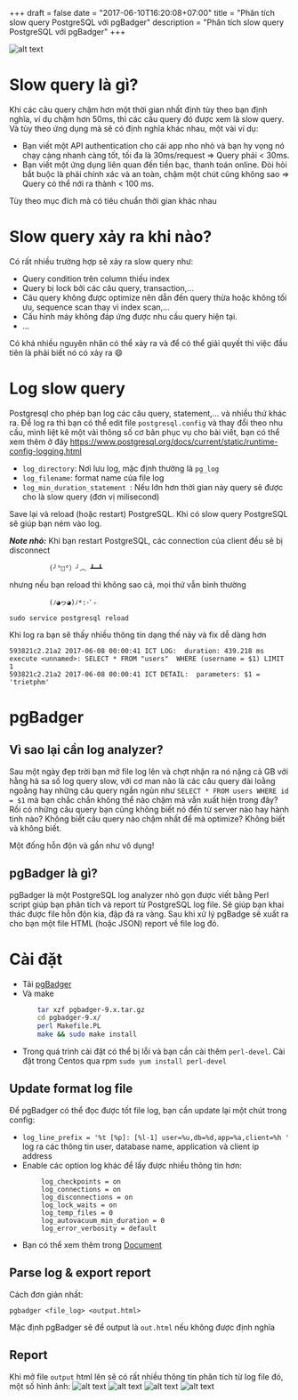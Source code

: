 +++
draft = false
date = "2017-06-10T16:20:08+07:00"
title = "Phân tích slow query PostgreSQL với pgBadger"
description = "Phân tích slow query PostgreSQL với pgBadger"
+++

![alt text](https://s3-ap-southeast-1.amazonaws.com/kipalog.com/5dvag1s1vh_logo_pgbadger.png)
# Slow query là gì?

Khi các câu query chậm hơn một thời gian nhất định tùy theo bạn định nghĩa, ví dụ chậm hơn 50ms, thì các câu query đó được xem là slow query. 
Và tùy theo ứng dụng mà sẽ có định nghĩa khác nhau, một vài ví dụ:

- Bạn viết một API authentication cho cái app nho nhỏ và bạn hy vọng nó chạy càng nhanh càng tốt, tối đa là 30ms/request => Query phải < 30ms.
- Bạn viết một ứng dụng liên quan đến tiền bạc, thanh toán online. Đòi hỏi bắt buộc là phải chính xác và an toàn, chậm một chút cũng không sao => Query có thể nới ra thành < 100 ms.

Tùy theo mục đích mà có tiêu chuẩn thời gian khác nhau

# Slow query xảy ra khi nào?
Có rất nhiều trường hợp sẽ xảy ra slow query như:
- Query condition trên column thiếu index
- Query bị lock bởi các câu query, transaction,...
- Câu query không được optimize nên dẫn đến query thừa hoặc không tối ưu, sequence scan thay vì index scan,...
- Cấu hình máy không đáp ứng được nhu cầu query hiện tại.
- ...

Có khá nhiều nguyên nhân có thể xảy ra và để có thể giải quyết thì việc đầu tiên là phải biết nó có xảy ra :smile:

# Log slow query

Postgresql cho phép bạn log các câu query, statement,... và nhiều thứ khác ra.
Để log ra thì bạn có thể edit file `postgresql.config` và thay đổi theo nhu cầu, mình liệt kê một vài thông số cơ bản phục vụ cho bài viết, bạn có thể xem thêm ở đây
https://www.postgresql.org/docs/current/static/runtime-config-logging.html

- `log_directory`: Nơi lưu log, mặc định thường là `pg_log`
- `log_filename`: format name của file log
- `log_min_duration_statement `: Nếu lớn hơn thời gian này query sẽ được cho là slow query (đơn vị milisecond)

Save lại và reload (hoặc restart) PostgreSQL. Khi có slow query PostgreSQL sẽ giúp bạn ném vào log.

_**Note nhỏ:**_ Khi bạn restart PostgreSQL, các connection của client đều sẽ bị disconnect

              (╯°□°）╯︵ ┻━┻

nhưng nếu bạn reload thì không sao cả, mọi thứ vẫn bình thường

              (ﾉ◕ヮ◕)ﾉ*:･ﾟ✧

`sudo service postgresql reload`

Khi log ra bạn sẽ thấy nhiều thông tin dạng thế này và fix dễ dàng hơn
```
593821c2.21a2 2017-06-08 00:00:41 ICT LOG:  duration: 439.218 ms  execute <unnamed>: SELECT * FROM "users"  WHERE (username = $1) LIMIT 1
593821c2.21a2 2017-06-08 00:00:41 ICT DETAIL:  parameters: $1 = 'trietphm'
```


# pgBadger
## Vì sao lại cần log analyzer?
Sau một ngày đẹp trời bạn mở file log lên và chợt nhận ra nó nặng cả GB với hằng hà sa số log query slow, với cơ man nào là các câu query dài loằng ngoằng hay những câu query ngắn ngủn như `SELECT * FROM users WHERE id = $1` mà bạn chắc chắn không thể nào chậm mà vẫn xuất hiện trong đây? Rồi có những câu query bạn cũng không biết nó đến từ server nào hay hành tinh nào? Không biết câu query nào chậm nhất để mà optimize? Không biết và không biết.

Một đống hỗn độn và gần như vô dụng!
## pgBadger là gì?
pgBadger là một PostgreSQL log analyzer nhỏ gọn được viết bằng Perl script giúp bạn phân tích và report từ PostgreSQL log file.
Sẽ giúp bạn khai thác được file hỗn độn kia, đập đá ra vàng. Sau khi xử lý pgBadge sẽ xuất ra cho bạn một file HTML (hoặc JSON) report về file log đó.

# Cài đặt
- Tải [pgBadger](https://github.com/dalibo/pgbadger/releases)
- Và make

 ```bash
        tar xzf pgbadger-9.x.tar.gz
        cd pgbadger-9.x/
        perl Makefile.PL
        make && sudo make install
```
- Trong quá trình cài đặt có thể bị lỗi và bạn cần cài thêm `perl-devel`. Cài đặt trong Centos qua rpm `sudo yum install perl-devel`

## Update format log file

Để pgBadger có thể đọc được tốt file log, bạn cần update lại một chút trong config:

-  `log_line_prefix = '%t [%p]: [%l-1] user=%u,db=%d,app=%a,client=%h '` log ra các thông tin user, database name, application và client ip address
-  Enable các option log khác để lấy được nhiều thông tin hơn:

```
        log_checkpoints = on
        log_connections = on
        log_disconnections = on
        log_lock_waits = on
        log_temp_files = 0
        log_autovacuum_min_duration = 0
        log_error_verbosity = default
```

- Bạn có thể xem thêm trong [Document ](http://dalibo.github.io/pgbadger/)

## Parse log & export report

Cách đơn giản nhất:
```
pgbadger <file_log> <output.html>
```

Mặc định pgBadger sẽ để output là `out.html` nếu không được định nghĩa

## Report
Khi mở file `output` html lên sẽ có rất nhiều thông tin phân tích từ log file đó, một số hình ảnh:
![alt text](https://s3-ap-southeast-1.amazonaws.com/kipalog.com/kakppqn6wz_liLvC8eKeGH5Yub9IezLL--KQkAFD4qPvC0I3kbq9w3O4xDNbaESBkyMegfqg04ND0j2v7uSm1l144qLz_3Yvt0Iq-_ZMIwlJNqsu6s4bO0F1kR3dMUjedqC16uBUu85.png)
![alt text](https://s3-ap-southeast-1.amazonaws.com/kipalog.com/bumajvreio_Screen%20Shot%202017-06-10%20at%204.25.17%20PM.png)
![alt text](https://s3-ap-southeast-1.amazonaws.com/kipalog.com/j224q7vafu_Screen%20Shot%202017-06-10%20at%204.25.36%20PM.png)
![alt text](https://s3-ap-southeast-1.amazonaws.com/kipalog.com/1runvcti4u_Screen%20Shot%202017-06-10%20at%204.30.32%20PM.png)
